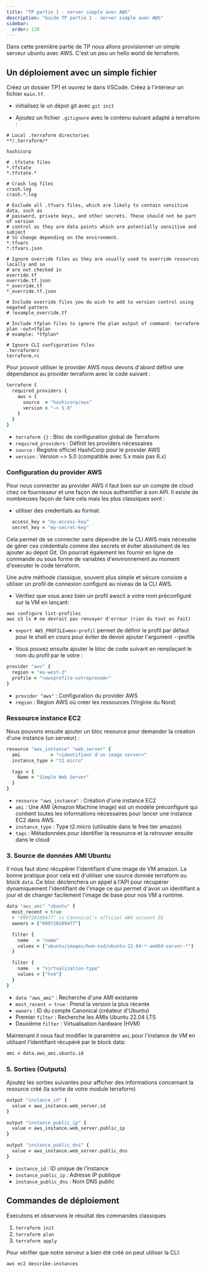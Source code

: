 ```yaml
---
title: "TP partie 1 - server simple avec AWS"
description: "Guide TP partie 1 - server simple avec AWS"
sidebar:
  order: 120
---
```




Dans cette première partie de TP nous allons provisionner un simple serveur ubuntu avec AWS. C'est un peu un hello world de terraform.


## Un déploiement avec un simple fichier

Créez un dossier TP1 et ouvrez le dans VSCode. Créez à l'intérieur un fichier `main.tf`.

- initialisez le un dépot git avec `git init`

- Ajoutez un fichier `.gitignore` avec le contenu suivant adapté à terraform :

```
# Local .terraform directories
**/.terraform/*

hashicorp

# .tfstate files
*.tfstate
*.tfstate.*

# Crash log files
crash.log
crash.*.log

# Exclude all .tfvars files, which are likely to contain sensitive data, such as
# password, private keys, and other secrets. These should not be part of version 
# control as they are data points which are potentially sensitive and subject 
# to change depending on the environment.
*.tfvars
*.tfvars.json

# Ignore override files as they are usually used to override resources locally and so
# are not checked in
override.tf
override.tf.json
*_override.tf
*_override.tf.json

# Include override files you do wish to add to version control using negated pattern
# !example_override.tf

# Include tfplan files to ignore the plan output of command: terraform plan -out=tfplan
# example: *tfplan*

# Ignore CLI configuration files
.terraformrc
terraform.rc
```

Pour pouvoir utiliser le provider AWS nous devons d'abord définir une dépendance au provider terraform avec le code suivant :

```coffee
terraform {
  required_providers {
    aws = {
      source  = "hashicorp/aws"
      version = "~> 5.0"
    }
  }
}
```

- `terraform {}` : Bloc de configuration global de Terraform
- `required_providers` : Définit les providers nécessaires
- `source` : Registre officiel HashiCorp pour le provider AWS
- `version` : Version ~> 5.0 (compatible avec 5.x mais pas 6.x)

### Configuration du provider AWS

Pour nous connecter au provider AWS il faut bien sur un compte de cloud chez ce fournisseur et une façon de nous authentifier à son API. Il existe de nombreuses façon de faire cela mais les plus classiques sont :

- utiliser des credentials au format:

```coffee
  access_key = "my-access-key"
  secret_key = "my-secret-key"
```

Cela permet de se connecter sans dépendre de la CLI AWS mais nécessite de gérer ces crédentials comme des secrets et éviter absolument de les ajouter au dépot Git. On pourrait également les fournir en ligne de commande ou sous forme de variables d'environnement au moment d'executer le code terraform.


Une autre méthode classique, souvent plus simple et sécure consiste a utiliser un profil de connexion configuré au niveau de la CLI AWS.

- Vérifiez que vous avez bien un profil awscli a votre nom préconfiguré sur la VM en lançant:

```
aws configure list-profiles
aws s3 ls # ne devrait pas renvoyer d'erreur (rien du tout en fait)
```

- `export AWS_PROFILE=mon-profil` permet de définir le profil par défaut pour le shell en cours pour éviter de devoir ajouter l'argument --profile

- Vous pouvez ensuite ajouter le bloc de code suivant en remplaçant le nom du profil par le votre :


```coffee
provider "aws" {
  region = "eu-west-3"
  profile = "<awsprofile-votreprenom>"
}
```
- `provider "aws"` : Configuration du provider AWS
- `region` : Région AWS où créer les ressources (Virginie du Nord)

### Ressource instance EC2

Nous pouvons ensuite ajouter un bloc resource pour demander la création d'une instance (un serveur) :

```coffee
resource "aws_instance" "web_server" {
  ami           = "<identifiant d'un image server>"
  instance_type = "t2.micro"

  tags = {
    Name = "Simple Web Server"
  }
}
```
- `resource "aws_instance"` : Création d'une instance EC2
- `ami` : Une AMI (Amazon Machine Image) est un modèle préconfiguré qui contient toutes les informations nécessaires pour lancer une instance EC2 dans AWS.
- `instance_type` : Type t2.micro (utilisable dans le free tier amazon)
- `tags` : Métadonnées pour identifier la ressource et la retrouver ensuite dans le cloud

### 3. Source de données AMI Ubuntu

Il nous faut donc récupérer l'identifiant d'une image de VM amazon. La bonne pratique pour cela est d'utiliser une source donnée terraform ou block `data`. Ce bloc déclenchera un appel à l'API pour récupérer dynamiquement l'identifiant de l'image ce qui permet d'avoir un identifiant a jour et de changer facilement l'image de base pour nos VM a runtime.

```coffee
data "aws_ami" "ubuntu" {
  most_recent = true
  # "099720109477" is Canonical's official AWS account ID
  owners = ["099720109477"]

  filter {
    name   = "name"
    values = ["ubuntu/images/hvm-ssd/ubuntu-22.04-*-amd64-server-*"]
  }

  filter {
    name   = "virtualization-type"
    values = ["hvm"]
  }
}
```

- `data "aws_ami"` : Recherche d'une AMI existante
- `most_recent = true` : Prend la version la plus récente
- `owners` : ID du compte Canonical (créateur d'Ubuntu)
- Premier `filter` : Recherche les AMIs Ubuntu 22.04 LTS
- Deuxième `filter` : Virtualisation hardware (HVM)


Maintenant il nous faut modifier le paramètre `ami` pour l'instance de VM en utilisant l'identifiant récupéré par le block data:

```coffee
ami = data.aws_ami.ubuntu.id
```


### 5. Sorties (Outputs)

Ajoutez les sorties suivantes pour afficher des informations concernant la resource créé (la sortie de votre module terraform)

```coffee
output "instance_id" {
  value = aws_instance.web_server.id
}

output "instance_public_ip" {
  value = aws_instance.web_server.public_ip
}

output "instance_public_dns" {
  value = aws_instance.web_server.public_dns
}
```

- `instance_id` : ID unique de l'instance
- `instance_public_ip` : Adresse IP publique
- `instance_public_dns` : Nom DNS public

## Commandes de déploiement

Executons et observons le résultat des commandes classiques

1. `terraform init`
2. `terraform plan` 
3. `terraform apply`


Pour vérifier que notre serveur a bien été créé on peut utiliser la CLI: 

`aws ec2 describe-instances`
